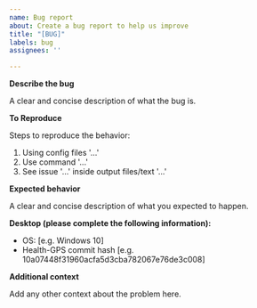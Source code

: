 ```yaml
---
name: Bug report
about: Create a bug report to help us improve
title: "[BUG]"
labels: bug
assignees: ''

---
```


**Describe the bug**

A clear and concise description of what the bug is.

**To Reproduce**

Steps to reproduce the behavior:

1. Using config files '...'
2. Use command '...'
3. See issue '...' inside output files/text '...'

**Expected behavior**

A clear and concise description of what you expected to happen.

**Desktop (please complete the following information):**

- OS: [e.g. Windows 10]
- Health-GPS commit hash [e.g. 10a07448f31960acfa5d3cba782067e76de3c008]

**Additional context**

Add any other context about the problem here.
